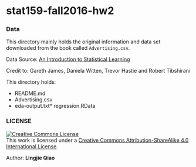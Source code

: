 # stat159-fall2016-hw2


### Data

This directory mainly holds the original information and data set downloaded from the book called `Advertising.csv`.

Data Source: [An Introduction to Statistical Learning](http://www-bcf.usc.edu/~gareth/ISL/Advertising.csv)

Credit to: Gareth James, Daniela Witten, Trevor Hastie and Robert Tibshirani

This directory holds:
* README.md
* Advertising.csv
* eda-output.txt*
regression.RData


### LICENSE

<a rel="license" href="http://creativecommons.org/licenses/by-sa/4.0/"><img alt="Creative Commons License" style="border-width:0" src="https://i.creativecommons.org/l/by-sa/4.0/88x31.png" /></a><br />This work is licensed under a <a rel="license" href="http://creativecommons.org/licenses/by-sa/4.0/">Creative Commons Attribution-ShareAlike 4.0 International License</a>.


Author: **Lingjie Qiao**
